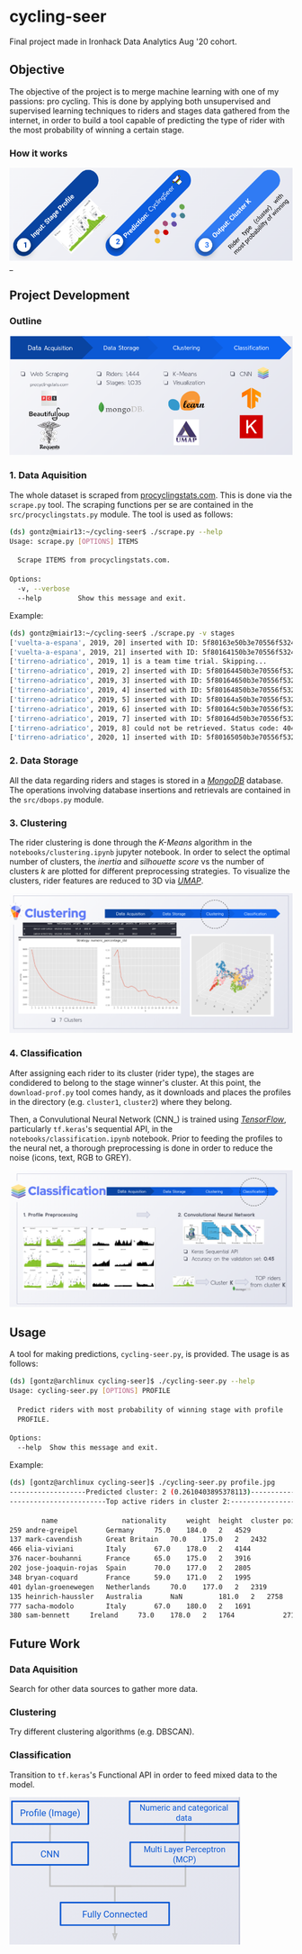 # cycling-seer

Final project made in Ironhack Data Analytics Aug '20 cohort.

## Objective

The objective of the project is to merge machine learning with one of my
passions: pro cycling. This is done by applying both unsupervised and supervised
learning techniques to riders and stages data gathered from the internet, in
order to build a tool capable of predicting the type of rider with the most
probability of winning a certain stage.

### How it works

![img](img/how_it_works.png)_

## Project Development

### Outline

![img](img/development.png)

### 1. Data Aquisition

The whole dataset is scraped from
[procyclingstats.com](https://www.procyclingstats.com/). This is done via the
`scrape.py` tool. The scraping functions per se are contained in the
`src/procyclingstats.py` module. The tool is used as follows:

```bash
(ds) gontz@miair13:~/cycling-seer$ ./scrape.py --help
Usage: scrape.py [OPTIONS] ITEMS

  Scrape ITEMS from procyclingstats.com.

Options:
  -v, --verbose
  --help         Show this message and exit.
```

Example:

```bash
(ds) gontz@miair13:~/cycling-seer$ ./scrape.py -v stages
['vuelta-a-espana', 2019, 20] inserted with ID: 5f80163e50b3e70556f5324a
['vuelta-a-espana', 2019, 21] inserted with ID: 5f80164150b3e70556f5324b
['tirreno-adriatico', 2019, 1] is a team time trial. Skipping...
['tirreno-adriatico', 2019, 2] inserted with ID: 5f80164450b3e70556f5324c
['tirreno-adriatico', 2019, 3] inserted with ID: 5f80164650b3e70556f5324d
['tirreno-adriatico', 2019, 4] inserted with ID: 5f80164850b3e70556f5324e
['tirreno-adriatico', 2019, 5] inserted with ID: 5f80164a50b3e70556f5324f
['tirreno-adriatico', 2019, 6] inserted with ID: 5f80164c50b3e70556f53250
['tirreno-adriatico', 2019, 7] inserted with ID: 5f80164d50b3e70556f53251
['tirreno-adriatico', 2019, 8] could not be retrieved. Status code: 404
['tirreno-adriatico', 2020, 1] inserted with ID: 5f80165050b3e70556f53252
```

### 2. Data Storage

All the data regarding riders and stages is stored in a [*MongoDB*](https://www.mongodb.com/)
database. The operations involving database insertions and retrievals are
contained in the `src/dbops.py` module.

### 3. Clustering

The rider clustering is done through the *K-Means* algorithm in the
`notebooks/clustering.ipynb` jupyter notebook. In order to select the optimal
number of clusters, the *inertia* and *silhouette score* vs the number of
clusters *k* are plotted for different preprocessing strategies. To visualize
the clusters, rider features are reduced to 3D via
[*UMAP*](https://umap-learn.readthedocs.io/en/latest/).

![img](img/clustering.png)

### 4. Classification

After assigning each rider to its cluster (rider type), the stages are
condidered to belong to the stage winner's cluster. At this point, the
`download-prof.py` tool comes handy, as it downloads and places the profiles in
the directory (e.g. `cluster1`, `cluster2`) where they belong.

Then, a Convulutional Neural Network (CNN_) is trained using
[*TensorFlow*](https://www.tensorflow.org/), particularly `tf.keras`'s
sequential API, in the `notebooks/classification.ipynb` notebook. Prior to
feeding the profiles to the neural net, a thorough preprocessing is done in
order to reduce the noise (icons, text, RGB to GREY).

![img](img/classification.png)

## Usage

A tool for making predictions, `cycling-seer.py`, is provided. The usage is as
follows:

```bash
(ds) [gontz@archlinux cycling-seer]$ ./cycling-seer.py --help
Usage: cycling-seer.py [OPTIONS] PROFILE

  Predict riders with most probability of winning stage with profile
  PROFILE.

Options:
  --help  Show this message and exit.
```

Example:

```bash
(ds) [gontz@archlinux cycling-seer]$ ./cycling-seer.py profile.jpg
-------------------Predicted cluster: 2 (0.2610403895378113)--------------------
------------------------Top active riders in cluster 2:-------------------------

        name                nationality	    weight	height	cluster	points.classic	points.gc   points.tt	points.sprint	points.climber	total_points
259	andre-greipel	    Germany	    75.0	184.0	2	4529	        1883	    504	        15646	        342	        22904
137	mark-cavendish	    Great Britain   70.0	175.0	2	2432	        1326	    678	        13573	        43	        18052
466	elia-viviani	    Italy	    67.0	178.0	2	4144	        866	    160	        8350	        320	        13840
376	nacer-bouhanni	    France	    65.0	175.0	2	3916	        449	    51	        8854	        376	        13646
202	jose-joaquin-rojas  Spain	    70.0	177.0	2	2805	        1869	    130	        5897	        1546	        12247
348	bryan-coquard	    France	    59.0	171.0	2	1995	        900	    289	        5532	        179	        8895
401	dylan-groenewegen   Netherlands	    70.0	177.0	2	2319	        249	    13	        6290	        10	        8881
135	heinrich-haussler   Australia	    NaN	        181.0	2	2758	        805	    276	        4256	        298	        8393
777	sacha-modolo	    Italy	    67.0	180.0	2	1691	        503	    19	        5948	        190	        8351
380	sam-bennett	    Ireland	    73.0	178.0	2	1764	        271	    41	        5670	        246	        7992
```

## Future Work

### Data Aquisition

Search for other data sources to gather more data.

### Clustering

Try different clustering algorithms (e.g. DBSCAN).

### Classification

Transition to `tf.keras`'s Functional API in order to feed mixed data to the
model.

![img](img/functional.png)


